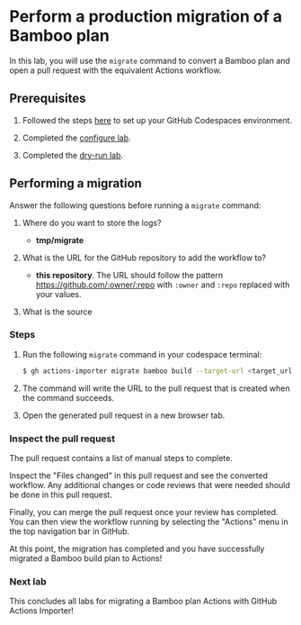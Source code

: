 # Perform a production migration of a Bamboo plan

In this lab, you will use the `migrate` command to convert a Bamboo plan and open a pull request with the equivalent Actions workflow.

## Prerequisites

1. Followed the steps [here](./readme.md#configure-your-codespace) to set up your GitHub Codespaces environment.
2. Completed the [configure lab](./1-configure.md#configuring-credentials).

3. Completed the [dry-run lab](./3-dry-run.md).

## Performing a migration

Answer the following questions before running a `migrate` command:

1. Where do you want to store the logs?
    - __tmp/migrate__

2. What is the URL for the GitHub repository to add the workflow to?
    - __this repository__. The URL should follow the pattern <https://github.com/:owner/:repo> with `:owner` and `:repo` replaced with your values.

3. What is the source

### Steps

1. Run the following `migrate` command in your codespace terminal:

    ```bash
    $ gh actions-importer migrate bamboo build --target-url <target_url> --output-dir tmp/migrate --source-file-path bamboo/bootstrap/source_files/bamboo/bamboo.yml
    ```

2. The command will write the URL to the pull request that is created when the command succeeds.


3. Open the generated pull request in a new browser tab.

### Inspect the pull request

The pull request contains a list of manual steps to complete.

Inspect the "Files changed" in this pull request and see the converted workflow. Any additional changes or code reviews that were needed should be done in this pull request.

Finally, you can merge the pull request once your review has completed. You can then view the workflow running by selecting the "Actions" menu in the top navigation bar in GitHub.

At this point, the migration has completed and you have successfully migrated a Bamboo build plan to Actions!

### Next lab

This concludes all labs for migrating a Bamboo plan Actions with GitHub Actions Importer!
